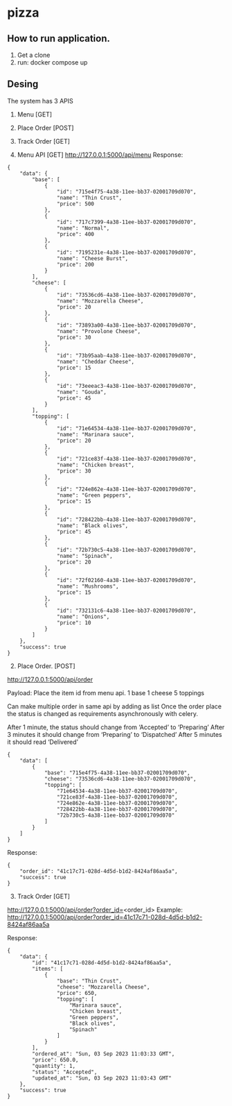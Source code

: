 # pizza

## How to run application.
1. Get a clone
2. run: docker compose up

## Desing

The system has 3 APIS

1. Menu [GET]
2. Place Order [POST]
3. Track Order [GET]

1. Menu API [GET]
http://127.0.0.1:5000/api/menu
Response:
```
{
    "data": {
        "base": [
            {
                "id": "715e4f75-4a38-11ee-bb37-02001709d070",
                "name": "Thin Crust",
                "price": 500
            },
            {
                "id": "717c7399-4a38-11ee-bb37-02001709d070",
                "name": "Normal",
                "price": 400
            },
            {
                "id": "7195231e-4a38-11ee-bb37-02001709d070",
                "name": "Cheese Burst",
                "price": 200
            }
        ],
        "cheese": [
            {
                "id": "73536cd6-4a38-11ee-bb37-02001709d070",
                "name": "Mozzarella Cheese",
                "price": 20
            },
            {
                "id": "73893a00-4a38-11ee-bb37-02001709d070",
                "name": "Provolone Cheese",
                "price": 30
            },
            {
                "id": "73b95aab-4a38-11ee-bb37-02001709d070",
                "name": "Cheddar Cheese",
                "price": 15
            },
            {
                "id": "73eeeac3-4a38-11ee-bb37-02001709d070",
                "name": "Gouda",
                "price": 45
            }
        ],
        "topping": [
            {
                "id": "71e64534-4a38-11ee-bb37-02001709d070",
                "name": "Marinara sauce",
                "price": 20
            },
            {
                "id": "721ce83f-4a38-11ee-bb37-02001709d070",
                "name": "Chicken breast",
                "price": 30
            },
            {
                "id": "724e862e-4a38-11ee-bb37-02001709d070",
                "name": "Green peppers",
                "price": 15
            },
            {
                "id": "728422bb-4a38-11ee-bb37-02001709d070",
                "name": "Black olives",
                "price": 45
            },
            {
                "id": "72b730c5-4a38-11ee-bb37-02001709d070",
                "name": "Spinach",
                "price": 20
            },
            {
                "id": "72f02160-4a38-11ee-bb37-02001709d070",
                "name": "Mushrooms",
                "price": 15
            },
            {
                "id": "732131c6-4a38-11ee-bb37-02001709d070",
                "name": "Onions",
                "price": 10
            }
        ]
    },
    "success": true
}
```

2. Place Order. [POST]

http://127.0.0.1:5000/api/order

Payload:
Place the item id from menu api.
1 base
1 cheese
5 toppings

Can make multiple order in same api by adding as list
Once the order place the status is changed as requirements asynchronously with celery.

After 1 minute, the status should change from ‘Accepted’ to ‘Preparing’
After 3 minutes it should change from ‘Preparing’ to ‘Dispatched’
After 5 minutes it should read ‘Delivered’
```
{
    "data": [
        {
            "base": "715e4f75-4a38-11ee-bb37-02001709d070",
            "cheese": "73536cd6-4a38-11ee-bb37-02001709d070",
            "topping": [
                "71e64534-4a38-11ee-bb37-02001709d070",
                "721ce83f-4a38-11ee-bb37-02001709d070",
                "724e862e-4a38-11ee-bb37-02001709d070",
                "728422bb-4a38-11ee-bb37-02001709d070",
                "72b730c5-4a38-11ee-bb37-02001709d070"
            ]
        }
    ]
}
```
Response:

```
{
    "order_id": "41c17c71-028d-4d5d-b1d2-8424af86aa5a",
    "success": true
}
```

3. Track Order [GET]

http://127.0.0.1:5000/api/order?order_id=<order_id>
Example: http://127.0.0.1:5000/api/order?order_id=41c17c71-028d-4d5d-b1d2-8424af86aa5a

Response:

```
{
    "data": {
        "id": "41c17c71-028d-4d5d-b1d2-8424af86aa5a",
        "items": [
            {
                "base": "Thin Crust",
                "cheese": "Mozzarella Cheese",
                "price": 650,
                "topping": [
                    "Marinara sauce",
                    "Chicken breast",
                    "Green peppers",
                    "Black olives",
                    "Spinach"
                ]
            }
        ],
        "ordered_at": "Sun, 03 Sep 2023 11:03:33 GMT",
        "price": 650.0,
        "quantity": 1,
        "status": "Accepted",
        "updated_at": "Sun, 03 Sep 2023 11:03:43 GMT"
    },
    "success": true
}
```
